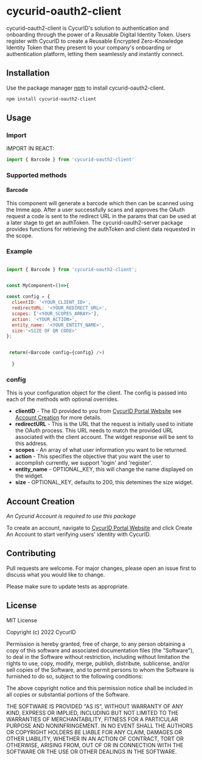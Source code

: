 # cycurid-oauth2-client

cycurid-oauth2-client is CycurID's solution to authentication and onboarding through the power of a Reusable Digital Identity Token. Users register with CycurID to create a Reusable Encrypted Zero-Knowledge Identity Token that they present to your company's onboarding or authentication platform, letting them seamlessly and instantly connect.

## Installation

Use the package manager [npm](https://www.npmjs.com/) to install cycurid-oauth2-client.

```bash
npm install cycurid-oauth2-client
```

## Usage

### Import

IMPORT IN REACT:

```javascript
import { Barcode } from 'cycurid-oauth2-client'
```

### Supported methods

#### Barcode

This component will generate a barcode which then can be scanned using the Imme app. After a user successfully scans and approves the OAuth request a code is sent to the redirect URL in the params that can be used at a later stage to get an authToken. The cycurid-oauth2-server package provides functions for retrieving the authToken and client data requested in the scope.

### Example
```javascript

import { Barcode } from 'cycurid-oauth2-client';


const MyComponent=()=>{

const config = {
  clientID: '<YOUR_CLIENT_ID>',
  redirectURL: '<YOUR_REDIRECT_URL>',
  scopes: ['<YOUR_SCOPES_ARRAY>'],
  action: '<YOUR_ACTION>',
  entity_name: '<YOUR_ENTITY_NAME>',
  size:'<SIZE OF QR CODE>'
};


 return(<Barcode config={config} />)
 
  }
```

### config

This is your configuration object for the client. The config is passed into each of the methods with optional overrides.

- **clientID** - The ID provided to you from [CycurID Portal Website](https://portal.cycurid.com/) see [Account Creation](#account-creation) for more details.
- **redirectURL** - This is the URL that the request is initially used to initiate the OAuth process. This URL needs to match the provided URL associated with the client account. The widget response will be sent to this address.
- **scopes** - An array of what user information you want to be returned.
- **action** - This specifies the objective that you want the user to accomplish currently, we support 'login' and 'register'.
- **entity_name** - OPTIONAL_KEY, this will change the name displayed on the widget.
- **size** - OPTIONAL_KEY, defaults to 200, this detemines the size widget.


## Account Creation

_An Cycurid Account is required to use this package_

To create an account, navigate to [CycurID Portal Website](https://portal.cycurid.com/) and click Create An Account to start verifying users' identity with CycurID.

## Contributing

Pull requests are welcome. For major changes, please open an issue first to discuss what you would like to change.

Please make sure to update tests as appropriate.

## License

MIT License

Copyright (c) 2022 CycurID

Permission is hereby granted, free of charge, to any person obtaining a copy
of this software and associated documentation files (the "Software"), to deal
in the Software without restriction, including without limitation the rights
to use, copy, modify, merge, publish, distribute, sublicense, and/or sell
copies of the Software, and to permit persons to whom the Software is
furnished to do so, subject to the following conditions:

The above copyright notice and this permission notice shall be included in all
copies or substantial portions of the Software.

THE SOFTWARE IS PROVIDED "AS IS", WITHOUT WARRANTY OF ANY KIND, EXPRESS OR
IMPLIED, INCLUDING BUT NOT LIMITED TO THE WARRANTIES OF MERCHANTABILITY,
FITNESS FOR A PARTICULAR PURPOSE AND NONINFRINGEMENT. IN NO EVENT SHALL THE
AUTHORS OR COPYRIGHT HOLDERS BE LIABLE FOR ANY CLAIM, DAMAGES OR OTHER
LIABILITY, WHETHER IN AN ACTION OF CONTRACT, TORT OR OTHERWISE, ARISING FROM,
OUT OF OR IN CONNECTION WITH THE SOFTWARE OR THE USE OR OTHER DEALINGS IN THE
SOFTWARE.
```
